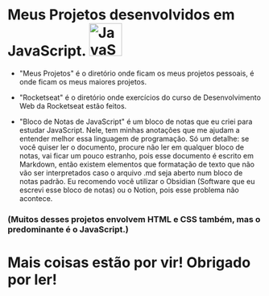 <h1>Meus Projetos desenvolvidos em JavaScript. <img src="https://skillicons.dev/icons?i=js" height="65" alt="JavaScript logo"></h1>

- "Meus Projetos" é o diretório onde ficam os meus projetos pessoais, é onde ficam os meus maiores projetos.

- "Rocketseat" é o diretório onde exercícios do curso de Desenvolvimento Web da Rocketseat estão feitos.

- "Bloco de Notas de JavaScript" é um bloco de notas que eu criei para estudar JavaScript. Nele, tem minhas anotações que me ajudam a entender melhor essa linguagem de programação. Só um detalhe: se você quiser ler o documento, procure não ler em qualquer bloco de notas, vai ficar um pouco estranho, pois esse documento é escrito em Markdown, então existem elementos que formatação de texto que não vão ser interpretados caso o arquivo .md seja aberto num bloco de notas padrão. Eu recomendo você utilizar o Obsidian (Software que eu escrevi esse bloco de notas) ou o Notion, pois esse problema não acontece.

<h3>(Muitos desses projetos envolvem HTML e CSS também, mas o predominante é o JavaScript.)</h3>

<h1>Mais coisas estão por vir! Obrigado por ler!</h1>
